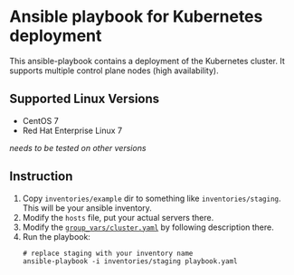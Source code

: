 # Ansible playbook for Kubernetes deployment

This ansible-playbook contains a deployment of the Kubernetes cluster. It supports multiple control plane nodes (high availability).

## Supported Linux Versions

* CentOS 7
* Red Hat Enterprise Linux 7

_needs to be tested on other versions_

## Instruction

1. Copy `inventories/example` dir to something like `inventories/staging`.\
   This will be your ansible inventory.
2. Modify the `hosts` file, put your actual servers there.
3. Modify the [`group_vars/cluster.yaml`](inventories/example/group_vars/cluster.yaml) by following description there.
4. Run the playbook:
   ```
   # replace staging with your inventory name
   ansible-playbook -i inventories/staging playbook.yaml
   ```
